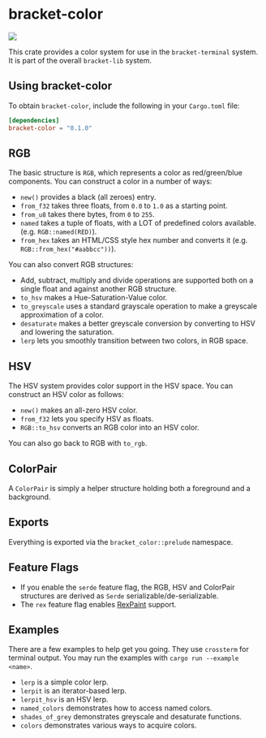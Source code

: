 # bracket-color

![](https://github.com/thebracket/bracket-color/workflows/Rust/badge.svg)

This crate provides a color system for use in the `bracket-terminal` system. It is part of the overall `bracket-lib` system.

## Using bracket-color

To obtain `bracket-color`, include the following in your `Cargo.toml` file:

```toml
[dependencies]
bracket-color = "0.1.0"
```

## RGB

The basic structure is `RGB`, which represents a color as red/green/blue components. You can construct a color in a number of ways:

* `new()` provides a black (all zeroes) entry.
* `from_f32` takes three floats, from `0.0` to `1.0` as a starting point.
* `from_u8` takes there bytes, from `0` to `255`.
* `named` takes a tuple of floats, with a LOT of predefined colors available. (e.g. `RGB::named(RED)`).
* `from_hex` takes an HTML/CSS style hex number and converts it (e.g. `RGB::from_hex("#aabbcc"))`).

You can also convert RGB structures:

* Add, subtract, multiply and divide operations are supported both on a single float and against another RGB structure.
* `to_hsv` makes a Hue-Saturation-Value color.
* `to_greyscale` uses a standard grayscale operation to make a greyscale approximation of a color.
* `desaturate` makes a better greyscale conversion by converting to HSV and lowering the saturation.
* `lerp` lets you smoothly transition between two colors, in RGB space.

## HSV

The HSV system provides color support in the HSV space. You can construct an HSV color as follows:

* `new()` makes an all-zero HSV color.
* `from_f32` lets you specify HSV as floats.
* `RGB::to_hsv` converts an RGB color into an HSV color.

You can also go back to RGB with `to_rgb`.

## ColorPair

A `ColorPair` is simply a helper structure holding both a foreground and a background.

## Exports

Everything is exported via the `bracket_color::prelude` namespace.

## Feature Flags

* If you enable the `serde` feature flag, the RGB, HSV and ColorPair structures are derived as `Serde` serializable/de-serializable.
* The `rex` feature flag enables [RexPaint](https://www.gridsagegames.com/rexpaint/) support.

## Examples

There are a few examples to help get you going. They use `crossterm` for terminal output. You may run the examples with `cargo run --example <name>`.

* `lerp` is a simple color lerp.
* `lerpit` is an iterator-based lerp.
* `lerpit_hsv` is an HSV lerp.
* `named_colors` demonstrates how to access named colors.
* `shades_of_grey` demonstrates greyscale and desaturate functions.
* `colors` demonstrates various ways to acquire colors.
